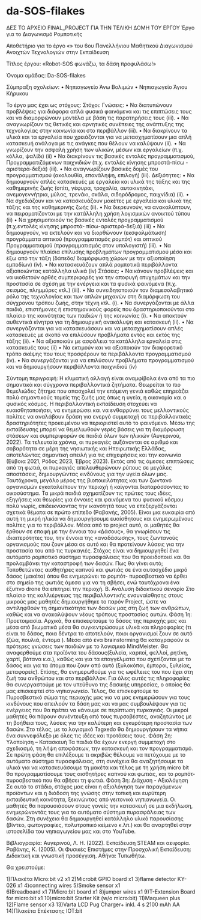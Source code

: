 # da-SOS-filakes

ΔΕΣ ΤΟ ΑΡΧΕΙΟ FINAL_PROJECT ΓΙΑ ΤΗΝ ΤΕΛΙΚΗ ΔΟΜΗ ΤΟΥ ΕΡΓΟΥ
Έργο για το Διαγωνισμό Ρομποτικής


Αποθετήριο για το έργο «» του 6ου Πανελλήνιου Μαθητικού Διαγωνισμού Ανοιχτών Τεχνολογιών στην Εκπαίδευση

Τίτλος έργου: «Robot-SOS φωνάζω, τα δάση προφυλάσω!»

Όνομα ομάδας: Da-SOS-filakes  

Σύμπραξη σχολείων:
•	Νηπιαγωγείο Άνω Βολιμών
•	Νηπιαγωγείο Άγιου Κήρυκου


Το έργο μας έχει ως στόχους: 
Στόχοι:
Γνώσεις:
•	Να διατυπώνουν προβλέψεις για διάφορα απλά φυσικά φαινόμενα και τις επιπτώσεις τους και να διαμορφώνουν μοντέλα με βάση τις παρατηρήσεις τους (iii). 
•	Να αναγνωρίζουν τις θετικές και αρνητικές συνέπειες της ανάπτυξης της τεχνολογίας στην κοινωνία και στο περιβάλλον (iii).
•	Να διακρίνουν τα υλικά και τα εργαλεία που χρειάζονται για να μετασχηματίσουν μια απλή κατασκευή ανάλογα με τις ανάγκες που θέλουν να καλύψουν (ii).
•	Να γνωρίζουν την ασφαλή χρήση των υλικών, μέσων και εργαλείων (π.χ. κόλλα, ψαλίδι) (ii)
•	Να διακρίνουν τις βασικές εντολές προγραμματισμού, Προγραμματιζόμενων παιχνιδιών (π.χ. εντολές κίνησης μπροστά-πίσω - αριστερά-δεξιά) (iii).
•	Να αναγνωρίζουν βασικές δομές του προγραμματισμού (ακολουθία, επανάληψη, επιλογή) (iii).
Δεξιότητες:
•	Να δημιουργούν απλές κατασκευές με εργαλεία και υλικά της  τάξης και της καθημερινής ζωής (σπίτι, γέφυρα, τροχαλία, αυτοκινητάκι, ανεμογεννήτρια, μύλος, τρενάκι, σκάλα, σιδηρόδρομος, παιχνίδια) (ii).
•	Να σχεδιάζουν και να κατασκευάζουν μακέτες με εργαλεία και υλικά της τάξης και της καθημερινής ζωής (ii).
•	Να διερευνούν, να ανακαλύπτουν, να πειραματίζονται με την κατάλληλη χρήση
λογισμικών ανοικτού τύπου (ii) 
•	Να χρησιμοποιούν τις βασικές εντολές προγραμματισμού (π.χ.εντολές κίνησης μπροστά- πίσω-αριστερά-δεξιά) (iii)
•	Να δημιουργούν, να εκτελούν και να διορθώνουν (εκσφαλμάτωση) προγράμματα απτικού (προγραμματισμός ρομπότ) και οπτικού Προγραμματισμού (προγραμματισμός στον υπολογιστή) (iii).
•	Να δημιουργούν πλαίσια επίλυσης προβλημάτων προγραμματισμού μέσα και έξω από την τάξη (δάπεδα/ διαμόρφωση χώρων με την αξιοποίηση εμποδίων) (iv).
•	Να κατασκευάζουν απλά ρομποτικά περιβάλλοντα αξιοποιώντας κατάλληλα υλικά (iv)
Στάσεις:
•	Να κάνουν προβλέψεις και να υιοθετούν ορθές συμπεριφορές για την αποφυγή ατυχημάτων και την προστασία σε σχέση με την ενέργεια και τα φυσικά φαινόμενα (π.χ. σεισμός, πλημμύρες κτλ.) (iii).
•	Να συνειδητοποιούν τον διαμεσολαβητικό ρόλο της τεχνολογίας και των απλών μηχανών στη διαμόρφωση του σύγχρονου τρόπου ζωής, στην τέχνη κτλ. (i).
•	Να συνεργάζονται με άλλα παιδιά, επιστήμονες ή επιστημονικούς φορείς που δραστηριοποιούνται στο πλαίσιο της κοινότητας των παιδιών ή της κοινωνίας (i).
•	Να αποκτούν αυθεντικά κίνητρα για τη δημιουργική ανακάλυψη και κατασκευή (ii).
•	Να συνεργάζονται για να κατασκευάσουν και να μετασχηματίσουν απλές κατασκευές με σκοπό να επιλύσουν προβλήματα εντός και εκτός της τάξης (ii).
•	Να αξιοποιούν με ασφάλεια τα κατάλληλα εργαλεία στις κατασκευές τους (ii)
•	Να εκτιμούν και να αξιοποιούν τον διαφορετικό τρόπο σκέψης που τους προσφέρουν τα περιβάλλοντα προγραμματισμού (iv).
•	Να συνεργάζονται για να επιλύσουν προβλήματα προγραμματισμού και να δημιουργήσουν περιβάλλοντα παιχνιδιού (iv)


Σύντομη περιγραφή:
Η κλιματική αλλαγή είναι αναμφίβολα ένα από τα πιο σημαντικά και σύγχρονα περιβαλλοντικά ζητήματα. Θεωρείται το πιο θεμελιώδες ζήτημα που απασχολεί την επόμενη γενιά καθώς επηρεάζει πολύ σημαντικούς τομείς της ζωής μας όπως η υγεία, η οικονομία και ο φυσικός κόσμος. Η περιβαλλοντική εκπαίδευση στοχεύει να ευαισθητοποιήσει, να ενημερώσει και να ενθαρρύνει τους μελλοντικούς πολίτες να αναλάβουν δράση για ενεργό συμμετοχή σε περιβαλλοντικές δραστηριότητες προκειμένου να περιοριστεί αυτό το φαινόμενο. Μέσω της εκπαίδευσης μπορεί να θεμελιωθούν γερές βάσεις για τη διαμόρφωση στάσεων και συμπεριφορών σε παιδιά όλων των ηλικιών (Αυγερινού, 2022).
Τα τελευταία χρόνια, οι πυρκαγιές αυξάνονται σε αριθμό και σοβαρότητα σε μέρη της νησιωτικής και Ηπειρωτικής Ελλάδας, αποτελώντας σημαντική απειλή για τις επιχειρήσεις και την κοινωνία (Εύβοια 2021, Ρόδος 2023, Έβρος 2023). Εκτός από τις άμεσες επιπτώσεις από τη φωτιά, οι πυρκαγιές απελευθερώνουν ρύπους σε μεγάλες αποστάσεις, δημιουργώντας κινδύνους για την υγεία όλων μας. Ταυτόχρονα, μεγάλο μέρος της βιοποικιλότητας και των ζωντανό οργανισμών εγκαταλείπουν την περιοχή ή καίγονται διαταράσσοντας το οικοσύστημα.
Τα μικρά παιδιά σχηματίζουν τις πρώτες τους ιδέες, εξηγήσεις και θεωρίες για έννοιες και φαινόμενα του φυσικού κόσμου πολύ νωρίς, επιδεικνύοντας την ικανότητά τους να επεξεργάζονται σχετικά θέματα σε πρώτο επίπεδο (Ραβανής, 2005). Είναι μια ευκαιρία από αυτή τη μικρή ηλικία να δημιουργήσουμε ευαίσθητους και ενημερωμένους πολίτες για το περιβάλλον. Μέσα από το project αυτό, οι μαθητές θα έρθουν σε επαφή με την έννοια του «Δάσους», θα γνωρίσουν τις ιδιαιτερότητες του, την έννοια της «αναδάσωσης», τους ζωντανούς οργανισμούς που ζουν μέσα σε αυτό και θα προτείνουν λύσεις για την προστασία του από τις πυρκαγιές.
Στόχος είναι να δημιουργηθεί ένα αυτόματο ρομποτικό σύστημα πυρασφάλειας που θα προειδοποιεί και θα προλαμβάνει την καταστροφή των δασών. Πως θα γίνει αυτό; Τοποθετώντας αισθητήρες καπνού και φωτιάς σε ένα αυτοσχέδιο μικρό δάσος (μακέτα) όπου θα ενημερώνει το ρομπότ- πυροσβεστικό να έρθει στο σημείο της φωτιάς άμεσα για να τη σβήσει, ενώ ταυτόχρονα ένα έξυπνο drone θα επιτηρεί την περιοχή.
Β. Ανάλυση διδακτικού σεναρίο
Στο πλαίσιο της καλλιέργειας της περιβαλλοντικής ενσυναίσθησης στους μικρούς μας μαθητές δημιουργήθηκε το παρόν Project, ώστε να αντιληφθούν τη σημαντικότητα των δασών μας στη ζωή των ανθρώπων, καθώς και να ανακαλύψουν νέους τρόπους προστασίας αυτών. 
Φάση 1η: Προετοιμασία.
Αρχικά, θα επισκεφτούμε το δάσος της περιοχής μας και μέσα από βιωματικά μέσα θα συγκεντρώσουμε υλικά και πληροφορίες (τι είναι το δάσος, ποια δέντρα το αποτελούν, ποιοι οργανισμοί ζουν σε αυτό (ζώα, πουλιά, έντομα ). Μέσα από ένα brainstorming θα καταγραφούν οι πρότερες γνώσεις των παιδιών με το λογισμικό MindMeister.
Θα αναφερθούμε στα προϊόντα του δάσους(ξυλεία, καρποί, φελλοί, ρητίνη, χαρτί, βότανα κ.α.), καθώς και για τα επαγγέλματα που σχετίζονται με το δάσος και για τα άτομα που ζουν από αυτό (ξυλοκόποι, έμποροι, ξυλείας, μεταφορείς). Επίσης, θα ενημερωθούμε για τις ωφέλειες του που έχει στη ζωή του ανθρώπου και στο περιβάλλον. Για όλες αυτές τις πληροφορίες θα συνεργαστούμε με τον υπεύθυνο της δασικής υπηρεσίας, ο οποίος θα μας επισκεφτεί στο νηπιαγωγείο.
Τέλος, θα επισκεφτούμε το Πυροσβεστικό σώμα της περιοχής μας για να μας ενημερώσουν για τους κινδύνους που απειλούν τα δάση μας και να μας συμβουλέψουν για τις ενέργειες που θα πρέπει να κάνουμε σε περίπτωση πυρκαγιάς. Οι μικροί μαθητές θα πάρουν συνέντευξη από τους πυρσοβέστες, αναζητώντας με τη βοήθεια τους, λύσεις για την καλύτερη και εγκυρότερη προστασία των δασών. Στο τέλος, με το λογισμικό Tagxedo θα δημιουργήσουν τα νήπια ένα συννεφόλεξο με όλες τις ιδέες και προτάσεις τους.
Φάση 2η: Υλοποίηση – Κατασκευή
Τα παιδιά θα έχουν ενεργή συμμετοχή στο σχεδιασμό, τη λήψη αποφάσεων, την κατασκευή και τον προγραμματισμό. Σε πρώτη φάση θα επιλέξουμε τι ακριβώς θέλουμε να πετύχουμε με το αυτόματο σύστημα πυρασφάλειας, στη συνέχεια θα αναζητήσουμε τα υλικά για να κατασκευάσουμε τη μακέτα και τέλος με τη χρήση micro bit  θα προγραμματίσουμε τους αισθητήρες καπνού και φωτιάς, και το ρομπότ- πυροσβεστικό που θα σβήσει τη φωτιά.
Φάση 3η: Διάχυση - Αξιολόγηση
Σε αυτό το στάδιο, στόχος μας είναι η αξιολόγηση των παραγόμενων προϊόντων και η διάδοση της γνώσης στην τοπική και ευρύτερη εκπαιδευτική κοινότητα, ξεκινώντας από γειτονικά νηπιαγωγεία. Οι μαθητές θα παρουσιάσουν στους γονείς την κατασκευή σε μια εκδήλωση, ενημερώνοντάς τους για το αυτόματο σύστημα πυρασφάλειας των δασών. Στη συνέχεια θα δημιουργηθεί κατάλληλο υλικό παρουσίασης (βίντεο, φωτογραφίες, πολυτροπικό κείμενο κ.λπ.) και θα αναρτηθεί στην ιστοσελίδα του νηπιαγωγείου μας και στο YouTube.


Βιβλιογραφία:
Αυγερινού, Λ. Η. (2022). Εκπαίδευση STEAM και αειφορία.
Ραβάνης, Κ. (2005). Οι Φυσικές Επιστήμες στην Προσχολική Εκπαίδευση: Διδακτική και γνωστική προσέγγιση. Αθήνα: Τυπωθήτω.

Θα χρειστούμε:

1)Πλακέτα Micro:bit v2 x1
2)Microbit GPIO board x1 
3)flame detector KY-026 x1 
4)connecting wires 
5)Smoke sensor x1     
6)Breadboard x1 
7)Micro:bit board x1 
8)jumper wires x1 
9)T-Extension Board for micro:bit x1 
10)micro:bit Starter Kit (w/o micro:bit) 
11)Maqueen plus
12)Flame sensor x3
13)Varta LCD Pug Charger+ inkl. 4 s 2100 mAh AA
14)Πλακέτα Επέκτασης IOT:bit 


